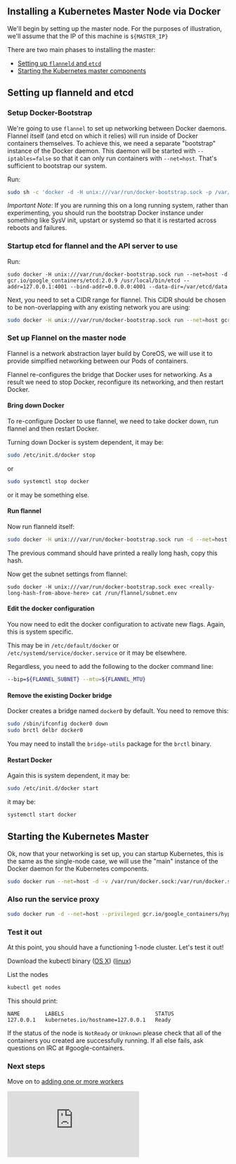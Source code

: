 ## Installing a Kubernetes Master Node via Docker
We'll begin by setting up the master node.  For the purposes of illustration, we'll assume that the IP of this machine is ```${MASTER_IP}```

There are two main phases to installing the master:
   * [Setting up ```flanneld``` and ```etcd```](#setting-up-flanneld-and-etcd)
   * [Starting the Kubernetes master components](#starting-the-kubernetes-master)


## Setting up flanneld and etcd

### Setup Docker-Bootstrap
We're going to use ```flannel``` to set up networking between Docker daemons.  Flannel itself (and etcd on which it relies) will run inside of
Docker containers themselves.  To achieve this, we need a separate "bootstrap" instance of the Docker daemon.  This daemon will be started with
```--iptables=false``` so that it can only run containers with ```--net=host```.  That's sufficient to bootstrap our system.

Run:
```sh
sudo sh -c 'docker -d -H unix:///var/run/docker-bootstrap.sock -p /var/run/docker-bootstrap.pid --iptables=false --ip-masq=false --bridge=none --graph=/var/lib/docker-bootstrap 2> /var/log/docker-bootstrap.log 1> /dev/null &'
```

_Important Note_:
If you are running this on a long running system, rather than experimenting, you should run the bootstrap Docker instance under something like SysV init, upstart or systemd so that it is restarted
across reboots and failures.


### Startup etcd for flannel and the API server to use
Run:
```
sudo docker -H unix:///var/run/docker-bootstrap.sock run --net=host -d gcr.io/google_containers/etcd:2.0.9 /usr/local/bin/etcd --addr=127.0.0.1:4001 --bind-addr=0.0.0.0:4001 --data-dir=/var/etcd/data
```

Next, you need to set a CIDR range for flannel.  This CIDR should be chosen to be non-overlapping with any existing network you are using:

```sh
sudo docker -H unix:///var/run/docker-bootstrap.sock run --net=host gcr.io/google_containers/etcd:2.0.9 etcdctl set /coreos.com/network/config '{ "Network": "10.1.0.0/16" }'
```


### Set up Flannel on the master node
Flannel is a network abstraction layer build by CoreOS, we will use it to provide simplfied networking between our Pods of containers.

Flannel re-configures the bridge that Docker uses for networking.  As a result we need to stop Docker, reconfigure its networking, and then restart Docker.

#### Bring down Docker
To re-configure Docker to use flannel, we need to take docker down, run flannel and then restart Docker.

Turning down Docker is system dependent, it may be:

```sh
sudo /etc/init.d/docker stop
```

or

```sh
sudo systemctl stop docker
```

or it may be something else.

#### Run flannel

Now run flanneld itself:
```sh
sudo docker -H unix:///var/run/docker-bootstrap.sock run -d --net=host --privileged -v /dev/net:/dev/net quay.io/coreos/flannel:0.3.0
```

The previous command should have printed a really long hash, copy this hash.

Now get the subnet settings from flannel:
```
sudo docker -H unix:///var/run/docker-bootstrap.sock exec <really-long-hash-from-above-here> cat /run/flannel/subnet.env
```

#### Edit the docker configuration
You now need to edit the docker configuration to activate new flags.  Again, this is system specific.

This may be in ```/etc/default/docker``` or ```/etc/systemd/service/docker.service``` or it may be elsewhere.

Regardless, you need to add the following to the docker command line:
```sh
--bip=${FLANNEL_SUBNET} --mtu=${FLANNEL_MTU}
```

#### Remove the existing Docker bridge
Docker creates a bridge named ```docker0``` by default.  You need to remove this:

```sh
sudo /sbin/ifconfig docker0 down
sudo brctl delbr docker0
```

You may need to install the ```bridge-utils``` package for the ```brctl``` binary.

#### Restart Docker
Again this is system dependent, it may be:

```sh
sudo /etc/init.d/docker start
```

it may be:
```sh
systemctl start docker
```

## Starting the Kubernetes Master
Ok, now that your networking is set up, you can startup Kubernetes, this is the same as the single-node case, we will use the "main" instance of the Docker daemon for the Kubernetes components.

```sh
sudo docker run --net=host -d -v /var/run/docker.sock:/var/run/docker.sock  gcr.io/google_containers/hyperkube:v0.18.2 /hyperkube kubelet --api-servers=http://localhost:8080 --v=2 --address=0.0.0.0 --enable-server --hostname-override=127.0.0.1 --config=/etc/kubernetes/manifests-multi
```

### Also run the service proxy
```sh
sudo docker run -d --net=host --privileged gcr.io/google_containers/hyperkube:v0.18.2 /hyperkube proxy --master=http://127.0.0.1:8080 --v=2
```

### Test it out
At this point, you should have a functioning 1-node cluster.  Let's test it out!

Download the kubectl binary
([OS X](http://storage.googleapis.com/kubernetes-release/release/v0.18.2/bin/darwin/amd64/kubectl))
([linux](http://storage.googleapis.com/kubernetes-release/release/v0.18.2/bin/linux/amd64/kubectl))

List the nodes

```sh
kubectl get nodes
```

This should print:
```
NAME        LABELS                             STATUS
127.0.0.1   kubernetes.io/hostname=127.0.0.1   Ready
```

If the status of the node is ```NotReady``` or ```Unknown``` please check that all of the containers you created are successfully running.
If all else fails, ask questions on IRC at #google-containers.


### Next steps
Move on to [adding one or more workers](worker.md)


[![Analytics](https://kubernetes-site.appspot.com/UA-36037335-10/GitHub/docs/getting-started-guides/docker-multinode/master.md?pixel)]()
